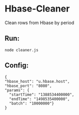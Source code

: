 # Hbase-Cleaner
Clean rows from Hbase by period 

## Run: 
```
node cleaner.js
```
## Config:
```
{
"hbase_host": "u.hbase.host",
"hbase_port": "8080",
"params": {
  "startTime": "1388534400000",
  "endTime": "1498535400000",
  "batch": "10000000"}
}
```
